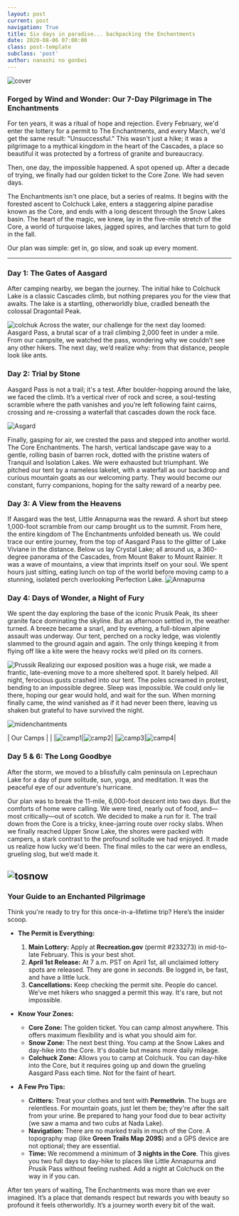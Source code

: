 ```yaml
---
layout: post
current: post
navigation: True
title: Six days in paradise... backpacking the Enchantments
date: 2020-08-06 07:00:00
class: post-template
subclass: 'post'
author: nanashi no gonbei
---
```


![cover](/images/enchantments/cover.jpg)
### Forged by Wind and Wonder: Our 7-Day Pilgrimage in The Enchantments

For ten years, it was a ritual of hope and rejection. Every February, we'd enter the lottery for a permit to The Enchantments, and every March, we'd get the same result: "Unsuccessful." This wasn't just a hike; it was a pilgrimage to a mythical kingdom in the heart of the Cascades, a place so beautiful it was protected by a fortress of granite and bureaucracy.

Then, one day, the impossible happened. A spot opened up. After a decade of trying, we finally had our golden ticket to the Core Zone. We had seven days.

The Enchantments isn't one place, but a series of realms. It begins with the forested ascent to Colchuck Lake, enters a staggering alpine paradise known as the Core, and ends with a long descent through the Snow Lakes basin. The heart of the magic, we knew, lay in the five-mile stretch of the Core, a world of turquoise lakes, jagged spires, and larches that turn to gold in the fall.

Our plan was simple: get in, go slow, and soak up every moment.

---

### **Day 1: The Gates of Aasgard**

After camping nearby, we began the journey. The initial hike to Colchuck Lake is a classic Cascades climb, but nothing prepares you for the view that awaits. The lake is a startling, otherworldly blue, cradled beneath the colossal Dragontail Peak. 

![colchuk](/images/enchantments/colchuck.jpg)
Across the water, our challenge for the next day loomed: Aasgard Pass, a brutal scar of a trail climbing 2,000 feet in under a mile. From our campsite, we watched the pass, wondering why we couldn’t see any other hikers. The next day, we’d realize why: from that distance, people look like ants.

### **Day 2: Trial by Stone**

Aasgard Pass is not a trail; it's a test. After boulder-hopping around the lake, we faced the climb. It’s a vertical river of rock and scree, a soul-testing scramble where the path vanishes and you’re left following faint cairns, crossing and re-crossing a waterfall that cascades down the rock face.

![Asgard](/images/enchantments/asgard.jpg)

Finally, gasping for air, we crested the pass and stepped into another world. The Core Enchantments. The harsh, vertical landscape gave way to a gentle, rolling basin of barren rock, dotted with the pristine waters of Tranquil and Isolation Lakes. We were exhausted but triumphant. We pitched our tent by a nameless lakelet, with a waterfall as our backdrop and curious mountain goats as our welcoming party. They would become our constant, furry companions, hoping for the salty reward of a nearby pee.

### **Day 3: A View from the Heavens**

If Aasgard was the test, Little Annapurna was the reward. A short but steep 1,000-foot scramble from our camp brought us to the summit. From here, the entire kingdom of The Enchantments unfolded beneath us. We could trace our entire journey, from the top of Aasgard Pass to the glitter of Lake Viviane in the distance. Below us lay Crystal Lake; all around us, a 360-degree panorama of the Cascades, from Mount Baker to Mount Rainier. It was a wave of mountains, a view that imprints itself on your soul. We spent hours just sitting, eating lunch on top of the world before moving camp to a stunning, isolated perch overlooking Perfection Lake.
![Annapurna](/images/enchantments/annapurna.jpg)

### **Day 4: Days of Wonder, a Night of Fury**

We spent the day exploring the base of the iconic Prusik Peak, its sheer granite face dominating the skyline. But as afternoon settled in, the weather turned. A breeze became a snarl, and by evening, a full-blown alpine assault was underway. Our tent, perched on a rocky ledge, was violently slammed to the ground again and again. The only things keeping it from flying off like a kite were the heavy rocks we’d piled on its corners.

![Prussik](/images/enchantments/prussik.jpg)
Realizing our exposed position was a huge risk, we made a frantic, late-evening move to a more sheltered spot. It barely helped. All night, ferocious gusts crashed into our tent. The poles screamed in protest, bending to an impossible degree. Sleep was impossible. We could only lie there, hoping our gear would hold, and wait for the sun. When morning finally came, the wind vanished as if it had never been there, leaving us shaken but grateful to have survived the night.

![midenchantments](/images/enchantments/midenchantments.jpg)

| Our Camps | |
|![camp1](/images/enchantments/camp1.jpg)|![camp2](/images/enchantments/camp2.jpg)|
|![camp3](/images/enchantments/camp3.jpg)|![camp4](/images/enchantments/camp4.jpg)|

### **Day 5 & 6: The Long Goodbye**

After the storm, we moved to a blissfully calm peninsula on Leprechaun Lake for a day of pure solitude, sun, yoga, and meditation. It was the peaceful eye of our adventure's hurricane.


Our plan was to break the 11-mile, 6,000-foot descent into two days. But the comforts of home were calling. We were tired, nearly out of food, and—most critically—out of scotch. We decided to make a run for it. The trail down from the Core is a tricky, knee-jarring route over rocky slabs. When we finally reached Upper Snow Lake, the shores were packed with campers, a stark contrast to the profound solitude we had enjoyed. It made us realize how lucky we'd been. The final miles to the car were an endless, grueling slog, but we’d made it.

![tosnow](/images/enchantments/descent_to_snow_lake.jpg)
---

### **Your Guide to an Enchanted Pilgrimage**

Think you're ready to try for this once-in-a-lifetime trip? Here’s the insider scoop.

* **The Permit is Everything:**
    1.  **Main Lottery:** Apply at **Recreation.gov** (permit #233273) in mid-to-late February. This is your best shot.
    2.  **April 1st Release:** At 7 a.m. PST on April 1st, all unclaimed lottery spots are released. They are gone in *seconds*. Be logged in, be fast, and have a little luck.
    3.  **Cancellations:** Keep checking the permit site. People do cancel. We’ve met hikers who snagged a permit this way. It's rare, but not impossible.

* **Know Your Zones:**
    * **Core Zone:** The golden ticket. You can camp almost anywhere. This offers maximum flexibility and is what you should aim for.
    * **Snow Zone:** The next best thing. You camp at the Snow Lakes and day-hike into the Core. It's doable but means more daily mileage.
    * **Colchuck Zone:** Allows you to camp at Colchuck. You can day-hike into the Core, but it requires going up and down the grueling Aasgard Pass each time. Not for the faint of heart.

* **A Few Pro Tips:**
    * **Critters:** Treat your clothes and tent with **Permethrin**. The bugs are relentless. For mountain goats, just let them be; they're after the salt from your urine. Be prepared to hang your food due to bear activity (we saw a mama and two cubs at Nada Lake).
    * **Navigation:** There are no marked trails in much of the Core. A topography map (like **Green Trails Map 209S**) and a GPS device are not optional; they are essential.
    * **Time:** We recommend a minimum of **3 nights in the Core**. This gives you two full days to day-hike to places like Little Annapurna and Prusik Pass without feeling rushed. Add a night at Colchuck on the way in if you can.

After ten years of waiting, The Enchantments was more than we ever imagined. It’s a place that demands respect but rewards you with beauty so profound it feels otherworldly. It’s a journey worth every bit of the wait.